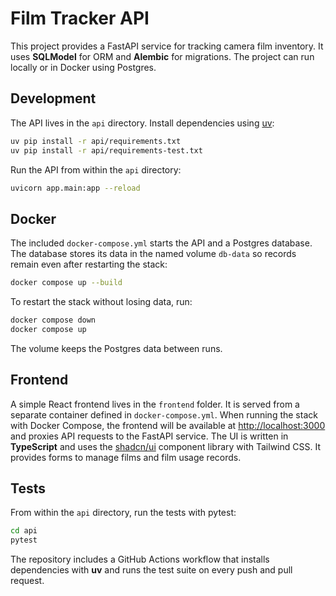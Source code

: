 # Film Tracker API

This project provides a FastAPI service for tracking camera film inventory. It uses **SQLModel** for ORM and **Alembic** for migrations. The project can run locally or in Docker using Postgres.

## Development

The API lives in the `api` directory. Install dependencies using
[uv](https://github.com/astral-sh/uv):

```bash
uv pip install -r api/requirements.txt
uv pip install -r api/requirements-test.txt
```

Run the API from within the `api` directory:

```bash
uvicorn app.main:app --reload
```

## Docker

The included `docker-compose.yml` starts the API and a Postgres database. The
database stores its data in the named volume `db-data` so records remain even
after restarting the stack:

```bash
docker compose up --build
```

To restart the stack without losing data, run:

```bash
docker compose down
docker compose up
```

The volume keeps the Postgres data between runs.

## Frontend

A simple React frontend lives in the `frontend` folder. It is served from a
separate container defined in `docker-compose.yml`. When running the stack with
Docker Compose, the frontend will be available at <http://localhost:3000> and
proxies API requests to the FastAPI service. The UI is written in **TypeScript**
and uses the [shadcn/ui](https://ui.shadcn.com) component library with Tailwind
CSS. It provides forms to manage films and film usage records.

## Tests

From within the `api` directory, run the tests with pytest:

```bash
cd api
pytest
```

The repository includes a GitHub Actions workflow that installs dependencies
with **uv** and runs the test suite on every push and pull request.
